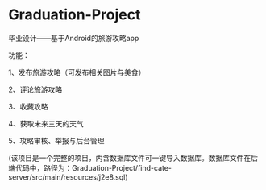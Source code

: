 # Graduation-Project
毕业设计——基于Android的旅游攻略app

功能：

1、发布旅游攻略（可发布相关图片与美食）

2、评论旅游攻略

3、收藏攻略

4、获取未来三天的天气

5、攻略审核、举报与后台管理

(该项目是一个完整的项目，内含数据库文件可一键导入数据库。数据库文件在后端代码中，路径为：Graduation-Project/find-cate-server/src/main/resources/j2e8.sql)
